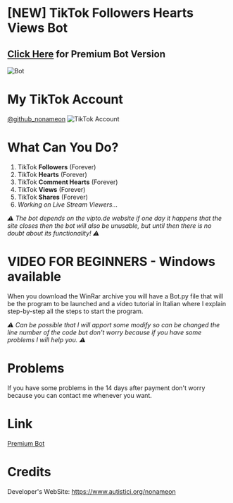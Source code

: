 # [NEW] TikTok Followers Hearts Views Bot
## [Click Here](https://sellix.io/product/615d80d4b4ef9) for Premium Bot Version
![Bot](https://cdn.sellix.io/storefront/f8dbf40f12121c7aef593b4b0e23fef6d8671530/68747470733a2f2f692e6962622e636f2f514a4e544b57702f73637265656e73686f742e706e67)

# My TikTok Account
[@github_nonameon](https://www.tiktok.com/@github_nonameon)
![TikTok Account](https://cdn.sellix.io/storefront/2aae10accf655d42ae433d19cdfc4abf01cbf9d0/68747470733a2f2f692e6962622e636f2f577434445373592f6173642e706e67)

# What Can You Do?
1. TikTok **Followers** (Forever)
2. TikTok **Hearts** (Forever)
3. TikTok **Comment Hearts** (Forever)
4. TikTok **Views** (Forever)
5. TikTok **Shares** (Forever)
6. *Working on Live Stream Viewers…*

*⚠️ The bot depends on the vipto.de website if one day it happens that the site closes then the bot will also be unusable, but until then there is no doubt about its functionality! ⚠️*

# VIDEO FOR BEGINNERS - Windows available
When you download the WinRar archive you will have a Bot.py file that will be the program to be launched and a video tutorial in Italian where I explain step-by-step all the steps to start the program.

*⚠️ Can be possible that I will apport some modify so can be changed the line number of the code but don't worry because if you have some problems I will help you. ⚠️*

# Problems
If you have some problems in the 14 days after payment don't worry because you can contact me whenever you want.

# Link
[Premium Bot](https://sellix.io/product/615d80d4b4ef9)

# Credits
Developer's WebSite: https://www.autistici.org/nonameon
